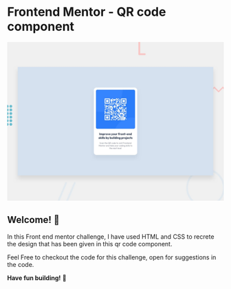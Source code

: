# Frontend Mentor - QR code component

![Design preview for the QR code component coding challenge](./design/desktop-preview.jpg)

## Welcome! 👋

In this Front end mentor challenge, I have used HTML and CSS to recrete the design that has been given in this qr code component. 

Feel Free to checkout the code for this challenge, open for suggestions in the code.

**Have fun building!** 🚀

